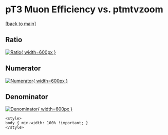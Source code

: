 # pT3 Muon Efficiency vs. ptmtvzoom

[[back to main](./)]



## Ratio

[![Ratio](../mtv/var/pT3_13_eff_ptmtvzoom.png){ width=600px }](../mtv/var/pT3_13_eff_ptmtvzoom.pdf)

## Numerator

[![Numerator](../mtv/num/pT3_13_eff_ptmtvzoom_num0.png){ width=600px }](../mtv/num/pT3_13_eff_ptmtvzoom_num0.pdf)

## Denominator

[![Denominator](../mtv/den/pT3_13_eff_ptmtvzoom_den.png){ width=600px }](../mtv/den/pT3_13_eff_ptmtvzoom_den.pdf)


``` {=html}
<style>
body { min-width: 100% !important; }
</style>
```
